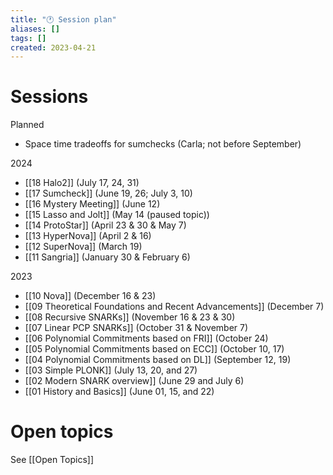 ```yaml
---
title: "🕐 Session plan"
aliases: []
tags: []
created: 2023-04-21
---
```


# Sessions
Planned
- Space time tradeoffs for sumchecks (Carla; not before September)

2024
- [[18 Halo2]] (July 17, 24, 31)
- [[17 Sumcheck]] (June 19, 26; July 3, 10)
- [[16 Mystery Meeting]] (June 12)
- [[15 Lasso and Jolt]] (May 14 (paused topic))
- [[14 ProtoStar]] (April 23 & 30 & May 7)
- [[13 HyperNova]] (April 2 & 16)
- [[12 SuperNova]] (March 19)
- [[11 Sangria]] (January 30 & February 6)

2023
- [[10 Nova]] (December 16 & 23)
- [[09 Theoretical Foundations and Recent Advancements]] (December 7)
- [[08 Recursive SNARKs]] (November 16 & 23 & 30)
- [[07 Linear PCP SNARKs]] (October 31 & November 7)
- [[06 Polynomial Commitments based on FRI]] (October 24)
- [[05 Polynomial Commitments based on ECC]] (October 10, 17)
- [[04 Polynomial Commitments based on DL]] (September 12, 19)
- [[03 Simple PLONK]] (July 13, 20, and 27)
- [[02 Modern SNARK overview]] (June 29 and July 6)
- [[01 History and Basics]] (June 01, 15, and 22)

# Open topics
See [[Open Topics]]